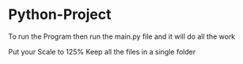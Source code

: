 # Python-Project
To run the Program then run the main.py file and it will do all the work 

Put your Scale to 125%
Keep all the files in a single folder
